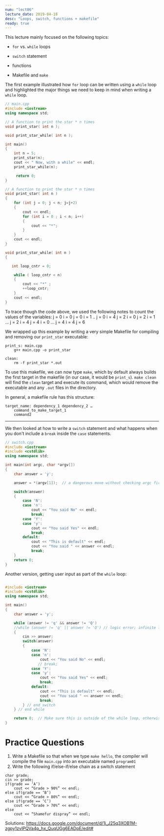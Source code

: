 ```yaml
---
num: "lect06"
lecture_date: 2019-04-18
desc: "Loops, switch, functions + makefile"
ready: true
---
```


This lecture mainly focused on the following topics:

* `for` vs. `while` loops

* `switch` statement

* functions

* Makefile and `make`

The first example illustrated how `for` loop can be written using a `while` loop and highlighted the major things we need to keep in mind when writing a `while` loop.

```cpp
// main.cpp
#include <iostream>
using namespace std;

// A function to print the star * n times
void print_star( int n );

void print_star_while( int n );

int main()
{
    int n = 5;
    print_star(n);
    cout << " Now, with a while" << endl;
    print_star_while(n);

     return 0;
}

// A function to print the star * n times
void print_star( int n )
{
    for (int j = 0; j < n; j=j+2)
    {
        cout << endl;
        for (int i = 0 ; i < n; i++)
        {
            cout << "*";
        }
    }
    cout << endl;
}

void print_star_while( int n )
{

   int loop_cntr = 0;

    while ( loop_cntr < n)
    {
        cout << "*" ;
        ++loop_cntr;
    }
    cout << endl;
}
```

To trace though the code above, we used the following notes to count the values of the variables:
    j = 0   i = 0
    j = 0   i = 1
    ..
    j = 0   i = 4
    j = 2   i = 0
    j = 2   i = 1
    ...
    j = 2   i = 4
    j = 4   i = 0
    ...
    j = 4   i = 4
    j = 6

We wrapped up this example by writing a very simple Makefile for compiling and removing our `print_star` executable:

```
print_s: main.cpp
	g++ main.cpp -o print_star

clean:
	rm -f print_star *.out
```

To use this makefile, we can now type `make`, which by default always builds the first target in the makefile (in our case, it would be `print_s`).
`make clean` will find the `clean` target and execute its command, which would remove the executable and any `.out` files in the directory.

In general, a makefile rule has this structure:

    target_name: dependency_1 dependency_2 …
        command_to_make_target_1
        command2

-------

We then looked at how to write a `switch` statement and what happens when you don't include a `break` inside the `case` statements.

```cpp
// switch.cpp
#include <iostream>
#include <cstdlib>
using namespace std;

int main(int argc, char *argv[])
{
    char answer = 'y';

    answer = *(argv[1]);  // a dangerous move without checking argc first

    switch(answer)
    {
        case 'N':
        case 'n':
            cout << "You said No" << endl;
            break;
        case 'Y':
        case 'y':
            cout << "You said Yes" << endl;
            break;
        default:
            cout << "This is default" << endl;
            cout << "You said " << answer << endl;
            break;
    }
    return 0;
}
```

Another version, getting user input as part of the `while` loop:
```cpp

#include <iostream>
#include <cstdlib>
using namespace std;

int main()
{
    char answer = 'y';

    while (answer != 'q' && answer != 'Q')
    //while (answer != 'q' || answer != 'Q') // logic error; infinite loop
    {
        cin >> answer;
        switch(answer)
        {
            case 'N':
            case 'n':
                cout << "You said No" << endl;
               // break;
            case 'Y':
            case 'y':
                cout << "You said Yes" << endl;
                break;
            default:
                cout << "This is default" << endl;
                cout << "You said " << answer << endl;
                break;
        } // end switch
    } // end while

    return 0;  // Make sure this is outside of the while loop, otherwise, the program will exit too soon
}
```
# Practice Questions
1. Write a Makefile so that when we type `make hello`, the compiler will compile the file `main.cpp` into an executable named `program01`
2. Write the following if/else-if/else chain as a switch statement
```
char grade;
cin >> grade;
if(grade == ‘A’)
	cout << “Grade > 90%” << endl;
else if(grade == ‘B’)
	cout << “Grade > 80%” << endl;
else if(grade == ‘C’)
	cout << “Grade > 70%” << endl;
else
	cout << “Shamefur dispray” << endl; 
```
Solutions: https://docs.google.com/document/d/1j_J25q3XOB1M-zgpy1zvIPQVa4p_hx_QuqUGg6EADpE/edit#
